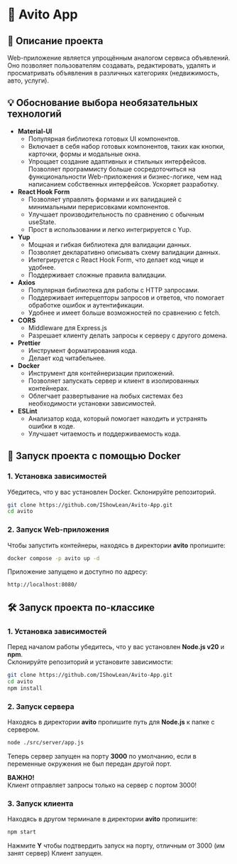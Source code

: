 # 📌 Avito App

## 📖 Описание проекта
Web-приложение является упрощённым аналогом сервиса объявлений. 
Оно позволяет пользователям создавать, редактировать, удалять и просматривать объявления в различных категориях (недвижимость, авто, услуги).

## 💡 Обоснование выбора необязательных технологий
- **Material-UI**
    - Популярная библиотека готовых UI компонентов.
    - Включает в себя набор готовых компонентов, таких как кнопки, карточки, формы и модальные окна.
    - Упрощает создание адаптивных и стильных интерфейсов. Позволяет программисту больше сосредоточиться на функциональности Web-приложения и бизнес-логике, чем над написанием собственных интерфейсов. Ускоряет разработку.
- **React Hook Form**
    - Позволяет управлять формами и их валидацией с минимальными перерисовками компонентов.
    - Улучшает производительность по сравнению с обычным useState.
    - Прост в использовании и легко интегрируется с Yup.
- **Yup**
    - Мощная и гибкая библиотека для валидации данных.
    - Позволяет декларативно описывать схему валидации данных.
    - Интегрируется с React Hook Form, что делает код чище и удобнее.
    - Поддерживает сложные правила валидации.
- **Axios**
    - Популярная библиотека для работы с HTTP запросами.
    - Поддерживает интерцепторы запросов и ответов, что помогает обработке ошибок и аутентификации.
    - Удобнее и имеет больше возможностей по сравнению с fetch.
- **CORS**
    - Middleware для Express.js
    - Разрешает клиенту делать запросы к серверу с другого домена.
- **Prettier**
    - Инструмент форматирования кода.
    - Делает код читабельнее.
- **Docker**
    - Инструмент для контейнеризации приложений.
    - Позволяет запускать сервер и клиент в изолированных контейнерах.
    - Облегчает развертывание на любых системах без необходимости установки зависимостей.
- **ESLint**
    - Анализатор кода, который помогает находить и устранять ошибки в коде.
    - Улучшает читаемость и поддерживаемость кода.

## 🚀 Запуск проекта с помощью Docker

### 1. Установка зависимостей
Убедитесь, что у вас установлен Docker.
Склонируйте репозиторий.

```sh
git clone https://github.com/IShowLean/Avito-App.git
cd avito
```

### 2. Запуск Web-приложения
Чтобы запустить контейнеры, находясь в директории **avito** пропишите:
```sh
docker compose -p avito up -d
```
Приложение запущено и доступно по адресу:
```
http://localhost:8080/
```

## 🛠 Запуск проекта по-классике

### 1. Установка зависимостей
Перед началом работы убедитесь, что у вас установлен **Node.js v20** и **npm**.  
Склонируйте репозиторий и установите зависимости:

```sh
git clone https://github.com/IShowLean/Avito-App.git
cd avito
npm install
```
### 2. Запуск сервера
Находясь в директории **avito** пропишите путь для **Node.js** к папке с сервером.
```sh
node ./src/server/app.js
```
Теперь сервер запущен на порту **3000** по умолчанию, если в переменные окружения не был передан другой порт.

**ВАЖНО!** <br/>
Клиент отправляет запросы только на сервер с портом 3000!

### 3. Запуск клиента
Находясь в другом терминале в директории **avito** пропишите:
```sh
npm start
```
Нажмите **Y** чтобы подтвердить запуск на порту, отличным от 3000 (им занят сервер)
Клиент запущен.
